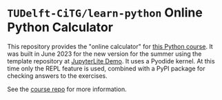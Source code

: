 # `TUDelft-CiTG/learn-python` Online Python Calculator

This repository provides the "online calculator" for [this Python course]([https://github.com/TUDelft-CITG/learn-python](https://tudelft-citg.github.io/learn-python/intro.html)). It was built in June 2023 for the new version for the summer using the template repository at [JupyterLite Demo](https://github.com/jupyterlite/demo). It uses a Pyodide kernel. At this time only the REPL feature is used, combined with a PyPI package for checking answers to the exercises.

See the [course repo](https://github.com/TUDelft-CITG/learn-python) for more information.
